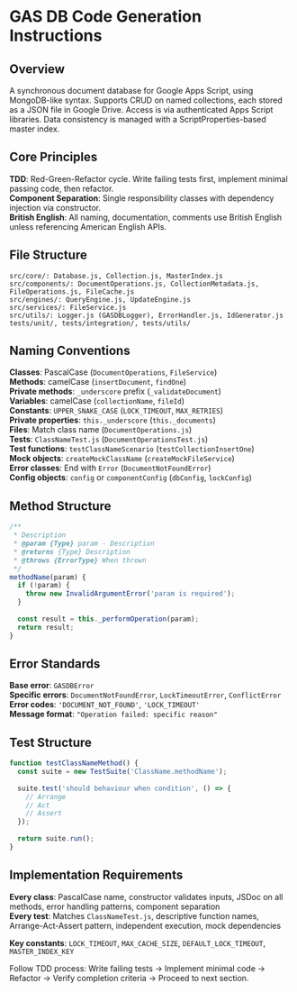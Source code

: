 # GAS DB Code Generation Instructions

## Overview

A synchronous document database for Google Apps Script, using MongoDB-like syntax. Supports CRUD on named collections, each stored as a JSON file in Google Drive. Access is via authenticated Apps Script libraries. Data consistency is managed with a ScriptProperties-based master index.

## Core Principles

**TDD**: Red-Green-Refactor cycle. Write failing tests first, implement minimal passing code, then refactor.  
**Component Separation**: Single responsibility classes with dependency injection via constructor.  
**British English**: All naming, documentation, comments use British English unless referencing American English APIs.

## File Structure

```
src/core/: Database.js, Collection.js, MasterIndex.js
src/components/: DocumentOperations.js, CollectionMetadata.js, FileOperations.js, FileCache.js  
src/engines/: QueryEngine.js, UpdateEngine.js
src/services/: FileService.js
src/utils/: Logger.js (GASDBLogger), ErrorHandler.js, IdGenerator.js
tests/unit/, tests/integration/, tests/utils/
```

## Naming Conventions

**Classes**: PascalCase (`DocumentOperations`, `FileService`)  
**Methods**: camelCase (`insertDocument`, `findOne`)  
**Private methods**: `_underscore` prefix (`_validateDocument`)  
**Variables**: camelCase (`collectionName`, `fileId`)  
**Constants**: `UPPER_SNAKE_CASE` (`LOCK_TIMEOUT`, `MAX_RETRIES`)  
**Private properties**: `this._underscore` (`this._documents`)  
**Files**: Match class name (`DocumentOperations.js`)  
**Tests**: `ClassNameTest.js` (`DocumentOperationsTest.js`)  
**Test functions**: `testClassNameScenario` (`testCollectionInsertOne`)  
**Mock objects**: `createMockClassName` (`createMockFileService`)  
**Error classes**: End with `Error` (`DocumentNotFoundError`)  
**Config objects**: `config` or `componentConfig` (`dbConfig`, `lockConfig`)

## Method Structure

```javascript
/**
 * Description
 * @param {Type} param - Description
 * @returns {Type} Description  
 * @throws {ErrorType} When thrown
 */
methodName(param) {
  if (!param) {
    throw new InvalidArgumentError('param is required');
  }
  
  const result = this._performOperation(param);
  return result;
}
```

## Error Standards

**Base error**: `GASDBError`  
**Specific errors**: `DocumentNotFoundError`, `LockTimeoutError`, `ConflictError`  
**Error codes**: `'DOCUMENT_NOT_FOUND'`, `'LOCK_TIMEOUT'`  
**Message format**: `"Operation failed: specific reason"`

## Test Structure

```javascript
function testClassNameMethod() {
  const suite = new TestSuite('ClassName.methodName');
  
  suite.test('should behaviour when condition', () => {
    // Arrange
    // Act
    // Assert
  });
  
  return suite.run();
}
```

## Implementation Requirements

**Every class**: PascalCase name, constructor validates inputs, JSDoc on all methods, error handling patterns, component separation  
**Every test**: Matches `ClassNameTest.js`, descriptive function names, Arrange-Act-Assert pattern, independent execution, mock dependencies

**Key constants**: `LOCK_TIMEOUT`, `MAX_CACHE_SIZE`, `DEFAULT_LOCK_TIMEOUT`, `MASTER_INDEX_KEY`

Follow TDD process: Write failing tests → Implement minimal code → Refactor → Verify completion criteria → Proceed to next section.
